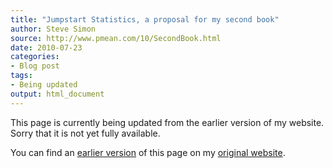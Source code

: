 ```yaml
---
title: "Jumpstart Statistics, a proposal for my second book"
author: Steve Simon
source: http://www.pmean.com/10/SecondBook.html
date: 2010-07-23
categories:
- Blog post
tags:
- Being updated
output: html_document
---
```


This page is currently being updated from the earlier version of my website. Sorry that it is not yet fully available.

<!---More--->

You can find an [earlier version][sim1] of this page on my [original website][sim2].

[sim1]: http://www.pmean.com/10/SecondBook.html
[sim2]: http://www.pmean.com/original_site.html
